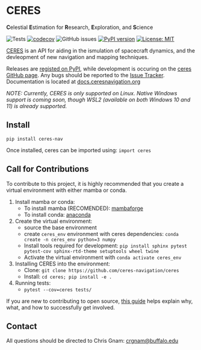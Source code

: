 # CERES
**C**elestial **E**stimation for **R**esearch, **E**xploration, and **S**cience

![Tests](https://github.com/ceres-navigation/ceres/actions/workflows/tests.yml/badge.svg)
[![codecov](https://codecov.io/gh/ceres-navigation/ceres/branch/main/graph/badge.svg?token=BX07Q0PITB)](https://codecov.io/gh/ceres-navigation/ceres)
![GitHub issues](https://img.shields.io/github/issues/ceres-navigation/ceres)
[![PyPI version](https://badge.fury.io/py/ceres-nav.svg)](https://badge.fury.io/py/ceres-nav) 
[![License: MIT](https://img.shields.io/badge/License-MIT-yellow.svg)](https://opensource.org/licenses/MIT)

[CERES](https://ceresnavigation.org) is an API for aiding in the ismulation of spacecraft dynamics, and the devleopment of new navigation and mapping techniques.

Releases are [registed on PyPI](https://pypi.org/project/ceres-nav/), while development is occuring on the [ceres GitHub page](https://github.com/ceres-navigation/ceres).  Any bugs should be reported to the [Issue Tracker](https://github.com/ceres-navigation/ceres/issues).  Documentation is located at [docs.ceresnavigation.org](https://docs.ceresnavigation.org)

*NOTE: Currently, CERES is only supported on Linux.  Native Windows support is coming soon, though WSL2 (available on both Windows 10 and 11) is already supported.*


## Install
`pip install ceres-nav`

Once installed, ceres can be imported using: `import ceres`

## Call for Contributions
To contribute to this project, it is highly recommended that you create a virtual environment with either mamba or conda.
1. Install mamba or conda:
    - To install mamba (RECOMENDED): [mambaforge](https://github.com/conda-forge/miniforge)
    - To install conda: [anaconda](https://www.anaconda.com/products/individual)
2. Create the virtual environment:
    - source the base environment
    - create `ceres_env` environment with ceres dependencies: `conda create -n ceres_env python=3 numpy`
    - Install tools required for development: `pip install sphinx pytest pytest-cov sphinx-rtd-theme setuptools wheel twine`
    - Activate the virtual environment with `conda activate ceres_env`
3. Installing CERES into the environment:
   - Clone: `git clone https://github.com/ceres-navigation/ceres`
   - Install: `cd ceres; pip install -e .`
4. Running tests:
   - `pytest --cov=ceres tests/`

If you are new to contributing to open source, [this
guide](https://opensource.guide/how-to-contribute/) helps explain why, what,
and how to successfully get involved.

## Contact
All questions should be directed to Chris Gnam: crgnam@buffalo.edu
